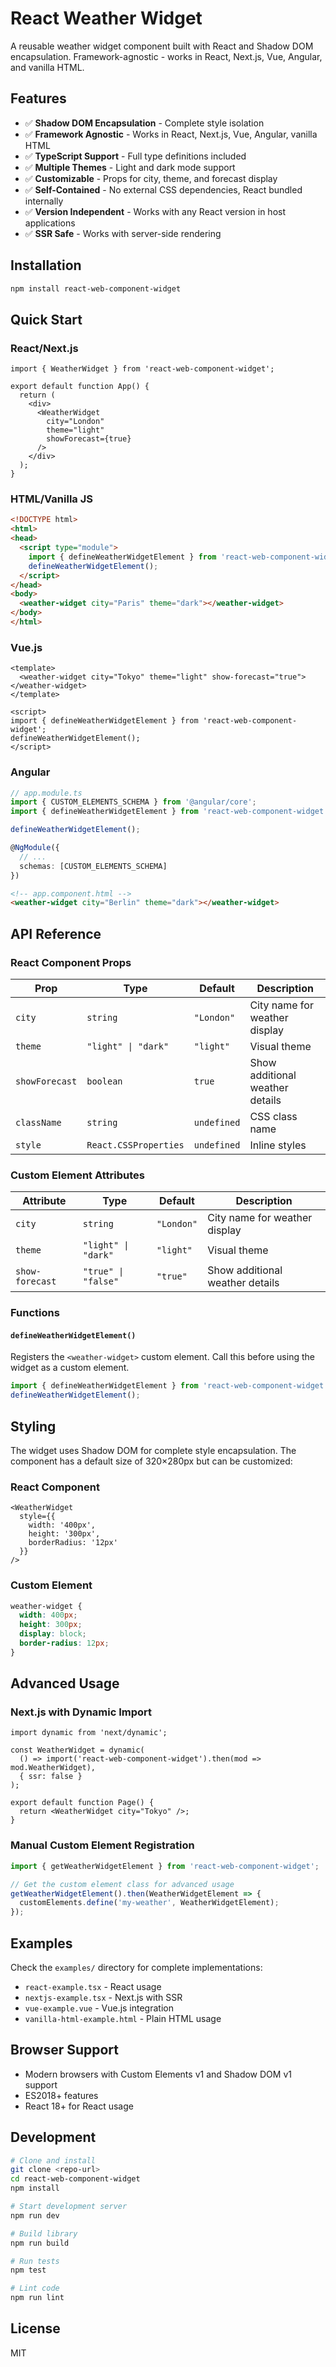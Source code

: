 # React Weather Widget

A reusable weather widget component built with React and Shadow DOM encapsulation. Framework-agnostic - works in React, Next.js, Vue, Angular, and vanilla HTML.

## Features

- ✅ **Shadow DOM Encapsulation** - Complete style isolation
- ✅ **Framework Agnostic** - Works in React, Next.js, Vue, Angular, vanilla HTML
- ✅ **TypeScript Support** - Full type definitions included
- ✅ **Multiple Themes** - Light and dark mode support
- ✅ **Customizable** - Props for city, theme, and forecast display
- ✅ **Self-Contained** - No external CSS dependencies, React bundled internally
- ✅ **Version Independent** - Works with any React version in host applications
- ✅ **SSR Safe** - Works with server-side rendering

## Installation

```bash
npm install react-web-component-widget
```

## Quick Start

### React/Next.js

```tsx
import { WeatherWidget } from 'react-web-component-widget';

export default function App() {
  return (
    <div>
      <WeatherWidget 
        city="London"
        theme="light"
        showForecast={true}
      />
    </div>
  );
}
```

### HTML/Vanilla JS

```html
<!DOCTYPE html>
<html>
<head>
  <script type="module">
    import { defineWeatherWidgetElement } from 'react-web-component-widget';
    defineWeatherWidgetElement();
  </script>
</head>
<body>
  <weather-widget city="Paris" theme="dark"></weather-widget>
</body>
</html>
```

### Vue.js

```vue
<template>
  <weather-widget city="Tokyo" theme="light" show-forecast="true"></weather-widget>
</template>

<script>
import { defineWeatherWidgetElement } from 'react-web-component-widget';
defineWeatherWidgetElement();
</script>
```

### Angular

```typescript
// app.module.ts
import { CUSTOM_ELEMENTS_SCHEMA } from '@angular/core';
import { defineWeatherWidgetElement } from 'react-web-component-widget';

defineWeatherWidgetElement();

@NgModule({
  // ...
  schemas: [CUSTOM_ELEMENTS_SCHEMA]
})
```

```html
<!-- app.component.html -->
<weather-widget city="Berlin" theme="dark"></weather-widget>
```

## API Reference

### React Component Props

| Prop | Type | Default | Description |
|------|------|---------|-------------|
| `city` | `string` | `"London"` | City name for weather display |
| `theme` | `"light" \| "dark"` | `"light"` | Visual theme |
| `showForecast` | `boolean` | `true` | Show additional weather details |
| `className` | `string` | `undefined` | CSS class name |
| `style` | `React.CSSProperties` | `undefined` | Inline styles |

### Custom Element Attributes

| Attribute | Type | Default | Description |
|-----------|------|---------|-------------|
| `city` | `string` | `"London"` | City name for weather display |
| `theme` | `"light" \| "dark"` | `"light"` | Visual theme |
| `show-forecast` | `"true" \| "false"` | `"true"` | Show additional weather details |

### Functions

#### `defineWeatherWidgetElement()`

Registers the `<weather-widget>` custom element. Call this before using the widget as a custom element.

```javascript
import { defineWeatherWidgetElement } from 'react-web-component-widget';
defineWeatherWidgetElement();
```

## Styling

The widget uses Shadow DOM for complete style encapsulation. The component has a default size of 320×280px but can be customized:

### React Component

```tsx
<WeatherWidget 
  style={{ 
    width: '400px', 
    height: '300px',
    borderRadius: '12px'
  }}
/>
```

### Custom Element

```css
weather-widget {
  width: 400px;
  height: 300px;
  display: block;
  border-radius: 12px;
}
```

## Advanced Usage

### Next.js with Dynamic Import

```tsx
import dynamic from 'next/dynamic';

const WeatherWidget = dynamic(
  () => import('react-web-component-widget').then(mod => mod.WeatherWidget),
  { ssr: false }
);

export default function Page() {
  return <WeatherWidget city="Tokyo" />;
}
```

### Manual Custom Element Registration

```javascript
import { getWeatherWidgetElement } from 'react-web-component-widget';

// Get the custom element class for advanced usage
getWeatherWidgetElement().then(WeatherWidgetElement => {
  customElements.define('my-weather', WeatherWidgetElement);
});
```

## Examples

Check the `examples/` directory for complete implementations:

- `react-example.tsx` - React usage
- `nextjs-example.tsx` - Next.js with SSR
- `vue-example.vue` - Vue.js integration
- `vanilla-html-example.html` - Plain HTML usage

## Browser Support

- Modern browsers with Custom Elements v1 and Shadow DOM v1 support
- ES2018+ features
- React 18+ for React usage

## Development

```bash
# Clone and install
git clone <repo-url>
cd react-web-component-widget
npm install

# Start development server
npm run dev

# Build library
npm run build

# Run tests
npm test

# Lint code
npm run lint
```

## License

MIT
